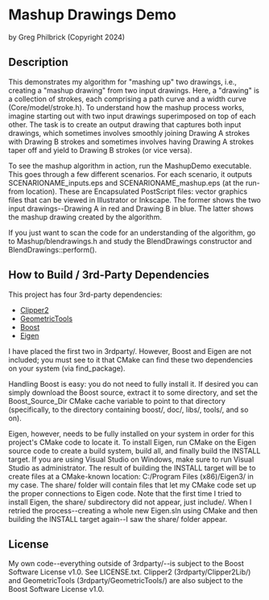 									
# Mashup Drawings Demo 
by Greg Philbrick (Copyright 2024)
													
## Description	

This demonstrates my algorithm for "mashing up" two drawings, i.e., creating a "mashup
drawing" from two input drawings. Here, a "drawing" is a collection of strokes, each comprising
a path curve and a width curve (Core/model/stroke.h). To understand how the mashup process works,
imagine starting out with two input drawings superimposed on top of each other. The task is to 
create an output drawing that captures both input drawings, which sometimes involves smoothly 
joining Drawing A strokes with Drawing B strokes and sometimes involves having Drawing A strokes 
taper off and yield to Drawing B strokes (or vice versa). 

To see the mashup algorithm in action, run the MashupDemo executable. This goes through a few 
different scenarios. For each scenario, it outputs SCENARIONAME_inputs.eps and 
SCENARIONAME_mashup.eps (at the run-from location). These are Encapsulated PostScript files: 
vector graphics files that can be viewed in Illustrator or Inkscape. The former shows the two 
input drawings--Drawing A in red and Drawing B in blue. The latter shows the mashup drawing created
by the algorithm.

If you just want to scan the code for an understanding of the algorithm, go to Mashup/blendrawings.h 
and study the BlendDrawings constructor and BlendDrawings::perform().

## How to Build / 3rd-Party Dependencies

This project has four 3rd-party dependencies:

* [Clipper2](https://angusj.com/clipper2/Docs/Overview.htm)	
* [GeometricTools](https://www.geometrictools.com/)
* [Boost](https://www.boost.org/)		
* [Eigen](https://eigen.tuxfamily.org/index.php?title=Main_Page)
	
I have placed the first two in 3rdparty/. However, Boost and Eigen are not included; you must see 
to it that CMake can find these two dependencies on your system (via find_package). 

Handling Boost is easy: you do not need to fully install it. If desired you can simply download 
the Boost source, extract it to some directory, and set the Boost_Source_Dir CMake cache variable to point 
to that directory (specifically, to the directory containing boost/, doc/, libs/, tools/, and so on). 

Eigen, however, needs to be fully installed on your system in order for this project's CMake 
code to locate it. To install Eigen, run CMake on the Eigen source code to create a build system, build all,
and finally build the INSTALL target. If you are using Visual Studio on Windows, make sure to run Visual
Studio as administrator. The result of building the INSTALL target will be to create files at a CMake-known
location: C:/Program Files (x86)/Eigen3/ in my case. The share/ folder will contain files that let
my CMake code set up the proper connections to Eigen code. Note that the first time I tried to install 
Eigen, the share/ subdirectory did not appear, just include/. When I retried the process--creating a whole
new Eigen.sln using CMake and then building the INSTALL target again--I saw the share/ folder 
appear.

## License
					
My own code--everything outside of 3rdparty/--is subject to the Boost Software License v1.0. See 
LICENSE.txt. Clipper2 (3rdparty/Clipper2Lib/) and GeometricTools (3rdparty/GeometricTools/) are also 
subject to the Boost Software License v1.0.